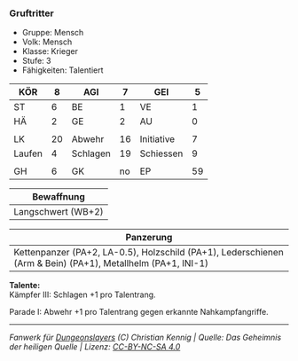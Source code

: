 ### Gruftritter  
- Gruppe: Mensch  
- Volk: Mensch  
- Klasse: Krieger  
- Stufe: 3  
- Fähigkeiten: Talentiert  


| KÖR | 8 | AGI | 7 | GEI | 5 |
| --- | --- | --- | --- | --- | --- |
| ST | 6 | BE | 1 | VE | 1 |
| HÄ | 2 | GE | 2 | AU | 0 |
|  |  |  |  |  |  |
| LK | 20 | Abwehr | 16 | Initiative | 7 |
| Laufen | 4 | Schlagen | 19 | Schiessen | 9 |
|  |  |  |  |  |  |
| GH | 6 | GK | no | EP | 59 |


| Bewaffnung |
| --- |
| Langschwert (WB+2) |


| Panzerung |
| --- |
| Kettenpanzer (PA+2, LA-0.5), Holzschild (PA+1), Lederschienen (Arm & Bein) (PA+1), Metallhelm (PA+1, INI-1) |


**Talente:**  
Kämpfer III: Schlagen +1 pro Talentrang.

Parade I: Abwehr +1 pro Talentrang gegen erkannte Nahkampfangriffe.





___
*Fanwerk für [Dungeonslayers](https://www.dungeonslayers.net/) (C) Christian Kennig | Quelle: Das Geheimnis der heiligen Quelle | Lizenz: [CC-BY-NC-SA 4.0](https://creativecommons.org/licenses/by-nc-sa/4.0/deed.de)*